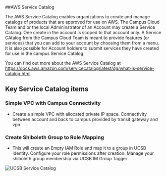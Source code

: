 ##AWS Service Catalog

The AWS Service Catalog enables organizations to create and manage catalogs of products that are approved for use on AWS. The Campus Cloud Team and or the local Admininstrator of an Account may create a Service Catalog. One create in the account is scoped to that account only.  A Service CAtalog from the Campus Cloud Team is meant to provide features (or services) that you can add to your account by choosing them from a menu. It is also possible for Account holders to submit services they have created for use in the campus Service Catalog.

You can find out more about the AWS Service Catalog at https://docs.aws.amazon.com/servicecatalog/latest/dg/what-is-service-catalog.html

## Key Service Catalog items

### Simple VPC with Campus Connectivity
* Create a simple VPC with allocated private IP space. Connectivity between account and back to campus provided by transit gateway and vpn.

### Create Shiboleth Group to Role Mapping
* This will create an Empty IAM Role and map it to a group in UCSB Identity. Configure your role permissions after creation. Manage your shiboleth group membership via UCSB IM Group Tagger

![UCSB Service Catalog](https://./assets/ucsb-servicecatalog.png)

